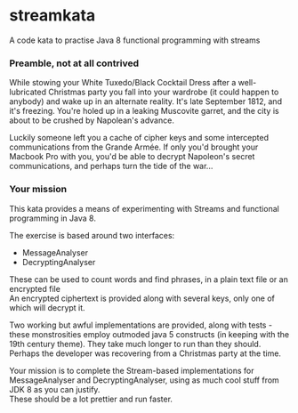 # streamkata

A code kata to practise Java 8 functional programming with streams

### Preamble, not at all contrived ###

While stowing your White Tuxedo/Black Cocktail Dress after a well-lubricated Christmas party you fall into your wardrobe (it could happen to anybody) and wake up in an alternate reality. It's late September 1812, and it's freezing. You're holed up in a leaking Muscovite garret, and the city is about to be crushed by Napolean's advance.

Luckily someone left you a cache of cipher keys and some intercepted communications from the Grande Armée. If only you'd brought your Macbook Pro with you, you'd be able to decrypt Napoleon's secret communications, and perhaps turn the tide of the war...

### Your mission ###

This kata provides a means of experimenting with Streams and functional programming in Java 8.

The exercise is based around two interfaces:

* MessageAnalyser
* DecryptingAnalyser

These can be used to count words and find phrases, in a plain text file or an encrypted file  
An encrypted ciphertext is provided along with several keys, only one of which will decrypt it.

Two working but awful implementations are provided, along with tests - these monstrosities employ outmoded java 5 constructs (in keeping with the 19th century theme). They take much longer to run than they should. Perhaps the developer was recovering from a Christmas party at the time.

Your mission is to complete the Stream-based implementations for MessageAnalyser and DecryptingAnalyser, using as much cool stuff from JDK 8 as you can justify.  
These should be a lot prettier and run faster. 









